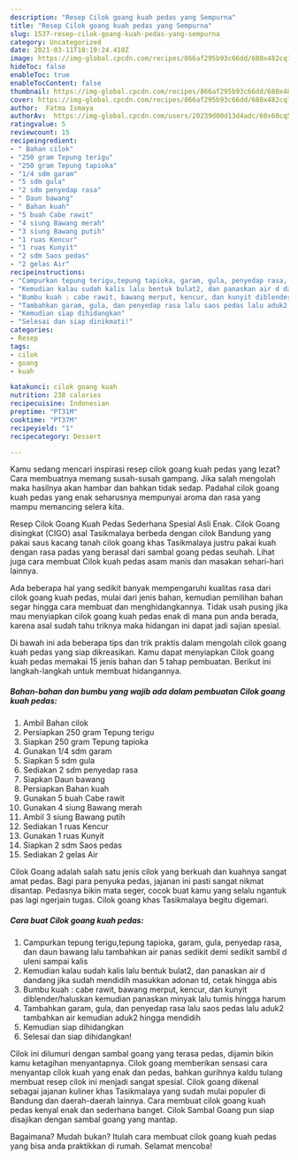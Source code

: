 ```yaml
---
description: "Resep Cilok goang kuah pedas yang Sempurna"
title: "Resep Cilok goang kuah pedas yang Sempurna"
slug: 1537-resep-cilok-goang-kuah-pedas-yang-sempurna
category: Uncategorized
date: 2021-03-11T10:19:24.410Z
image: https://img-global.cpcdn.com/recipes/866af295b93c66dd/680x482cq70/cilok-goang-kuah-pedas-foto-resep-utama.jpg
hideToc: false
enableToc: true
enableTocContent: false
thumbnail: https://img-global.cpcdn.com/recipes/866af295b93c66dd/680x482cq70/cilok-goang-kuah-pedas-foto-resep-utama.jpg
cover: https://img-global.cpcdn.com/recipes/866af295b93c66dd/680x482cq70/cilok-goang-kuah-pedas-foto-resep-utama.jpg
author:  Fatma Ismaya
authorAv:  https://img-global.cpcdn.com/users/20239d00d13d4adc/60x60cq50/avatar.jpg
ratingvalue: 5
reviewcount: 15
recipeingredient:
- " Bahan cilok"
- "250 gram Tepung terigu"
- "250 gram Tepung tapioka"
- "1/4 sdm garam"
- "5 sdm gula"
- "2 sdm penyedap rasa"
- " Daun bawang"
- " Bahan kuah"
- "5 buah Cabe rawit"
- "4 siung Bawang merah"
- "3 siung Bawang putih"
- "1 ruas Kencur"
- "1 ruas Kunyit"
- "2 sdm Saos pedas"
- "2 gelas Air"
recipeinstructions:
- "Campurkan tepung terigu,tepung tapioka, garam, gula, penyedap rasa, dan daun bawang lalu tambahkan air panas sedikit demi sedikit sambil d uleni sampai kalis"
- "Kemudian kalau sudah kalis lalu bentuk bulat2, dan panaskan air d dandang jika sudah mendidih masukkan adonan td, cetak hingga abis"
- "Bumbu kuah : cabe rawit, bawang merput, kencur, dan kunyit diblender/haluskan kemudian panaskan minyak lalu tumis hingga harum"
- "Tambahkan garam, gula, dan penyedap rasa lalu saos pedas lalu aduk2 tambahkan air kemudian aduk2 hingga mendidih"
- "Kemudian siap dihidangkan"
- "Selesai dan siap dinikmati!"
categories:
- Resep
tags:
- cilok
- goang
- kuah

katakunci: cilok goang kuah 
nutrition: 238 calories
recipecuisine: Indonesian
preptime: "PT31M"
cooktime: "PT37M"
recipeyield: "1"
recipecategory: Dessert

---
```



Kamu sedang mencari inspirasi resep cilok goang kuah pedas yang lezat? Cara membuatnya memang susah-susah gampang. Jika salah mengolah maka hasilnya akan hambar dan bahkan tidak sedap. Padahal cilok goang kuah pedas yang enak seharusnya mempunyai aroma dan rasa yang mampu memancing selera kita.


Resep Cilok Goang Kuah Pedas Sederhana Spesial Asli Enak. Cilok Goang disingkat (CIGO) asal Tasikmalaya berbeda dengan cilok Bandung yang pakai saus kacang tanah cilok goang khas Tasikmalaya justru pakai kuah dengan rasa padas yang berasal dari sambal goang pedas seuhah. Lihat juga cara membuat Cilok kuah pedas asam manis dan masakan sehari-hari lainnya.

Ada beberapa hal yang sedikit banyak mempengaruhi kualitas rasa dari cilok goang kuah pedas, mulai dari jenis bahan, kemudian pemilihan bahan segar hingga cara membuat dan menghidangkannya. Tidak usah pusing jika mau menyiapkan cilok goang kuah pedas enak di mana pun anda berada, karena asal sudah tahu triknya maka hidangan ini dapat jadi sajian spesial.


Di bawah ini ada beberapa tips dan trik praktis dalam mengolah cilok goang kuah pedas yang siap dikreasikan. Kamu dapat menyiapkan Cilok goang kuah pedas memakai 15 jenis bahan dan 5 tahap pembuatan. Berikut ini langkah-langkah untuk membuat hidangannya.

<!--inarticleads1-->

##### Bahan-bahan dan bumbu yang wajib ada dalam pembuatan Cilok goang kuah pedas:

1. Ambil  Bahan cilok
1. Persiapkan 250 gram Tepung terigu
1. Siapkan 250 gram Tepung tapioka
1. Gunakan 1/4 sdm garam
1. Siapkan 5 sdm gula
1. Sediakan 2 sdm penyedap rasa
1. Siapkan  Daun bawang
1. Persiapkan  Bahan kuah
1. Gunakan 5 buah Cabe rawit
1. Gunakan 4 siung Bawang merah
1. Ambil 3 siung Bawang putih
1. Sediakan 1 ruas Kencur
1. Gunakan 1 ruas Kunyit
1. Siapkan 2 sdm Saos pedas
1. Sediakan 2 gelas Air


Cilok Goang adalah salah satu jenis cilok yang berkuah dan kuahnya sangat amat pedas. Bagi para penyuka pedas, jajanan ini pasti sangat nikmat disantap. Pedasnya bikin mata seger, cocok buat kamu yang selalu ngantuk pas lagi ngerjain tugas. Cilok goang khas Tasikmalaya begitu digemari. 

<!--inarticleads2-->

##### Cara buat Cilok goang kuah pedas:

1. Campurkan tepung terigu,tepung tapioka, garam, gula, penyedap rasa, dan daun bawang lalu tambahkan air panas sedikit demi sedikit sambil d uleni sampai kalis
1. Kemudian kalau sudah kalis lalu bentuk bulat2, dan panaskan air d dandang jika sudah mendidih masukkan adonan td, cetak hingga abis
1. Bumbu kuah : cabe rawit, bawang merput, kencur, dan kunyit diblender/haluskan kemudian panaskan minyak lalu tumis hingga harum
1. Tambahkan garam, gula, dan penyedap rasa lalu saos pedas lalu aduk2 tambahkan air kemudian aduk2 hingga mendidih
1. Kemudian siap dihidangkan
1. Selesai dan siap dihidangkan!

Cilok ini dilumuri dengan sambal goang yang terasa pedas, dijamin bikin kamu ketagihan menyantapnya. Cilok goang memberikan sensasi cara menyantap cilok kuah yang enak dan pedas, bahkan gurihnya kaldu tulang membuat resep cilok ini menjadi sangat spesial. Cilok goang dikenal sebagai jajanan kuliner khas Tasikmalaya yang sudah mulai populer di Bandung dan daerah-daerah lainnya. Cara membuat cilok goang kuah pedas kenyal enak dan sederhana banget. Cilok Sambal Goang pun siap disajikan dengan sambal goang yang mantap. 

Bagaimana? Mudah bukan? Itulah cara membuat cilok goang kuah pedas yang bisa anda praktikkan di rumah. Selamat mencoba!
